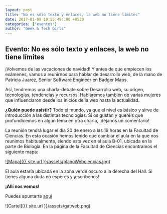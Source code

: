 ```yaml
---
layout: post
title: "No es sólo texto y enlaces, la web no tiene límites"
date: 2017-01-09 10:55:49::00 +0530
categories: ["eventos"]
author: "Geek & Tech Girls"
---
```


## Evento: No es sólo texto y enlaces, la web no tiene límites

¡Volvemos de las vacaciones de navidad! Y antes de que empiecen los exámenes, vamos a reunirnos para hablar de desarrollo web, de la mano de Patricia Juarez, Senior Software Engineer en Badger Maps.

Así, tendremos una charla-debate sobre Desarrollo web, su origen, tecnologías, tendencias y recursos. Hablaremos también de varias mujeres que influenciaron desde los inicios de la web hasta la actualidad.

__¿Quién puede asistir?__ Todo el mundo, ya que el nivel es básico y sirve de introducción a las distintas tecnologías. Si os gustan y queréis que profundicemos en algún tema en otra charla, ¡déjanos un comentario!

La reunión tendrá lugar el día 20 de enero a las 19 horas en la Facultad de Ciencias. En esta ocasión hemos tenido que cambiar el aula en la que nos reunimos habitualmente, siendo esta vez en el aula B-01, ubicada en la parte de Biología. En la página de la Facultad de Ciencias encontramos el siguiente mapa:

[![Mapa]({{ site.url }}/assets/planoWebciencias.jpg)](http://fciencias.ugr.es/facultad)

El aula estaría ubicada en la zona verde oscuro a la derecha del Hall.
Si tienes alguna duda no esperes y ¡escríbenos!

__¡Allí nos vemos!__

Puedes apuntarte [aquí](https://www.meetup.com/es-ES/Granada-Geek/events/236787520/)

![Cartel]({{ site.url }}/assets/gatweb.png)
